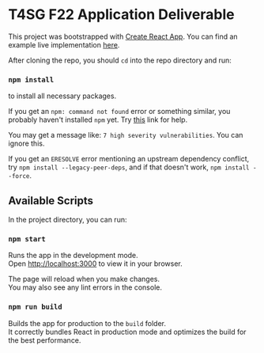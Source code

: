 # T4SG F22 Application Deliverable

This project was bootstrapped with [Create React App](https://github.com/facebook/create-react-app). You can find an example live implementation [here](https://f22-deliv-public.vercel.app/).

After cloning the repo, you should `cd` into the repo directory and run:

### `npm install`

to install all necessary packages.

If you get an `npm: command not found` error or something similar, you probably haven't installed `npm` yet. Try [this](https://kinsta.com/blog/how-to-install-node-js/#how-to-install-nodejs-and-npm) link for help.

You may get a message like: `7 high severity vulnerabilities`. You can ignore this.

If you get an `ERESOLVE` error mentioning an upstream dependency conflict, try `npm install --legacy-peer-deps`, and if that doesn't work, `npm install --force`.

## Available Scripts

In the project directory, you can run:

### `npm start`

Runs the app in the development mode.\
Open [http://localhost:3000](http://localhost:3000) to view it in your browser.

The page will reload when you make changes.\
You may also see any lint errors in the console.

### `npm run build`

Builds the app for production to the `build` folder.\
It correctly bundles React in production mode and optimizes the build for the best performance.
